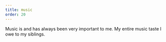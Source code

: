 ```yaml
---
title: music
order: 20
---
```


Music is and has always been very important to me. 
My entire music taste I owe to my siblings.